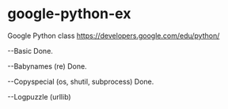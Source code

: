 # google-python-ex
Google Python class
https://developers.google.com/edu/python/

--Basic
Done.

--Babynames (re)
Done.

--Copyspecial (os, shutil, subprocess)
Done.

--Logpuzzle (urllib)

